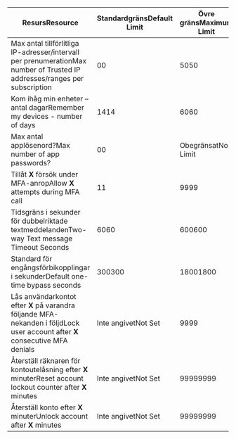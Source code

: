 | <span data-ttu-id="c58a9-101">Resurs</span><span class="sxs-lookup"><span data-stu-id="c58a9-101">Resource</span></span> | <span data-ttu-id="c58a9-102">Standardgräns</span><span class="sxs-lookup"><span data-stu-id="c58a9-102">Default Limit</span></span> | <span data-ttu-id="c58a9-103">Övre gräns</span><span class="sxs-lookup"><span data-stu-id="c58a9-103">Maximum Limit</span></span> |
| --- | --- | --- |
| <span data-ttu-id="c58a9-104">Max antal tillförlitliga IP-adresser/intervall</a> per prenumeration</span><span class="sxs-lookup"><span data-stu-id="c58a9-104">Max number of Trusted IP addresses/ranges</a> per subscription</span></span> |<span data-ttu-id="c58a9-105">0</span><span class="sxs-lookup"><span data-stu-id="c58a9-105">0</span></span> |<span data-ttu-id="c58a9-106">50</span><span class="sxs-lookup"><span data-stu-id="c58a9-106">50</span></span> |
| <span data-ttu-id="c58a9-107">Kom ihåg min enheter – antal dagar</span><span class="sxs-lookup"><span data-stu-id="c58a9-107">Remember my devices - number of days</span></span> |<span data-ttu-id="c58a9-108">14</span><span class="sxs-lookup"><span data-stu-id="c58a9-108">14</span></span> |<span data-ttu-id="c58a9-109">60</span><span class="sxs-lookup"><span data-stu-id="c58a9-109">60</span></span> |
| <span data-ttu-id="c58a9-110">Max antal applösenord?</span><span class="sxs-lookup"><span data-stu-id="c58a9-110">Max number of app passwords?</span></span> |<span data-ttu-id="c58a9-111">0</span><span class="sxs-lookup"><span data-stu-id="c58a9-111">0</span></span> |<span data-ttu-id="c58a9-112">Obegränsat</span><span class="sxs-lookup"><span data-stu-id="c58a9-112">No Limit</span></span> |
| <span data-ttu-id="c58a9-113">Tillåt **X** försök under MFA-anrop</span><span class="sxs-lookup"><span data-stu-id="c58a9-113">Allow **X** attempts during MFA call</span></span> |<span data-ttu-id="c58a9-114">1</span><span class="sxs-lookup"><span data-stu-id="c58a9-114">1</span></span> |<span data-ttu-id="c58a9-115">99</span><span class="sxs-lookup"><span data-stu-id="c58a9-115">99</span></span> |
| <span data-ttu-id="c58a9-116">Tidsgräns i sekunder för dubbelriktade textmeddelanden</span><span class="sxs-lookup"><span data-stu-id="c58a9-116">Two-way Text message Timeout Seconds</span></span> |<span data-ttu-id="c58a9-117">60</span><span class="sxs-lookup"><span data-stu-id="c58a9-117">60</span></span> |<span data-ttu-id="c58a9-118">600</span><span class="sxs-lookup"><span data-stu-id="c58a9-118">600</span></span> |
| <span data-ttu-id="c58a9-119">Standard för engångsförbikopplingar i sekunder</span><span class="sxs-lookup"><span data-stu-id="c58a9-119">Default one-time bypass seconds</span></span> |<span data-ttu-id="c58a9-120">300</span><span class="sxs-lookup"><span data-stu-id="c58a9-120">300</span></span> |<span data-ttu-id="c58a9-121">1800</span><span class="sxs-lookup"><span data-stu-id="c58a9-121">1800</span></span> |
| <span data-ttu-id="c58a9-122">Lås användarkontot efter **X** på varandra följande MFA-nekanden i följd</span><span class="sxs-lookup"><span data-stu-id="c58a9-122">Lock user account after **X** consecutive MFA denials</span></span> |<span data-ttu-id="c58a9-123">Inte angivet</span><span class="sxs-lookup"><span data-stu-id="c58a9-123">Not Set</span></span> |<span data-ttu-id="c58a9-124">99</span><span class="sxs-lookup"><span data-stu-id="c58a9-124">99</span></span> |
| <span data-ttu-id="c58a9-125">Återställ räknaren för kontoutelåsning efter **X** minuter</span><span class="sxs-lookup"><span data-stu-id="c58a9-125">Reset account lockout counter after **X** minutes</span></span> |<span data-ttu-id="c58a9-126">Inte angivet</span><span class="sxs-lookup"><span data-stu-id="c58a9-126">Not Set</span></span> |<span data-ttu-id="c58a9-127">9999</span><span class="sxs-lookup"><span data-stu-id="c58a9-127">9999</span></span> |
| <span data-ttu-id="c58a9-128">Återställ konto efter **X** minuter</span><span class="sxs-lookup"><span data-stu-id="c58a9-128">Unlock account after **X** minutes</span></span> |<span data-ttu-id="c58a9-129">Inte angivet</span><span class="sxs-lookup"><span data-stu-id="c58a9-129">Not Set</span></span> |<span data-ttu-id="c58a9-130">9999</span><span class="sxs-lookup"><span data-stu-id="c58a9-130">9999</span></span> |
